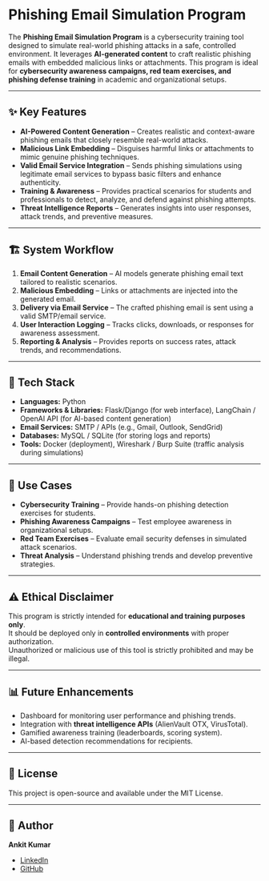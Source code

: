 # Phishing Email Simulation Program  

The **Phishing Email Simulation Program** is a cybersecurity training tool designed to simulate real-world phishing attacks in a safe, controlled environment. It leverages **AI-generated content** to craft realistic phishing emails with embedded malicious links or attachments. This program is ideal for **cybersecurity awareness campaigns, red team exercises, and phishing defense training** in academic and organizational setups.  

---

## ✨ Key Features  
- **AI-Powered Content Generation** – Creates realistic and context-aware phishing emails that closely resemble real-world attacks.  
- **Malicious Link Embedding** – Disguises harmful links or attachments to mimic genuine phishing techniques.  
- **Valid Email Service Integration** – Sends phishing simulations using legitimate email services to bypass basic filters and enhance authenticity.  
- **Training & Awareness** – Provides practical scenarios for students and professionals to detect, analyze, and defend against phishing attempts.  
- **Threat Intelligence Reports** – Generates insights into user responses, attack trends, and preventive measures.  

---

## 🏗️ System Workflow  
1. **Email Content Generation** – AI models generate phishing email text tailored to realistic scenarios.  
2. **Malicious Embedding** – Links or attachments are injected into the generated email.  
3. **Delivery via Email Service** – The crafted phishing email is sent using a valid SMTP/email service.  
4. **User Interaction Logging** – Tracks clicks, downloads, or responses for awareness assessment.  
5. **Reporting & Analysis** – Provides reports on success rates, attack trends, and recommendations.  

---

## 🔧 Tech Stack  
- **Languages:** Python  
- **Frameworks & Libraries:** Flask/Django (for web interface), LangChain / OpenAI API (for AI-based content generation)  
- **Email Services:** SMTP / APIs (e.g., Gmail, Outlook, SendGrid)  
- **Databases:** MySQL / SQLite (for storing logs and reports)  
- **Tools:** Docker (deployment), Wireshark / Burp Suite (traffic analysis during simulations)  

---

## 🚀 Use Cases  
- **Cybersecurity Training** – Provide hands-on phishing detection exercises for students.  
- **Phishing Awareness Campaigns** – Test employee awareness in organizational setups.  
- **Red Team Exercises** – Evaluate email security defenses in simulated attack scenarios.  
- **Threat Analysis** – Understand phishing trends and develop preventive strategies.  

---

## ⚠️ Ethical Disclaimer  
This program is strictly intended for **educational and training purposes only**.  
It should be deployed only in **controlled environments** with proper authorization.  
Unauthorized or malicious use of this tool is strictly prohibited and may be illegal.  

---

## 📊 Future Enhancements  
- Dashboard for monitoring user performance and phishing trends.  
- Integration with **threat intelligence APIs** (AlienVault OTX, VirusTotal).  
- Gamified awareness training (leaderboards, scoring system).  
- AI-based detection recommendations for recipients.  

---

## 📜 License  
This project is open-source and available under the MIT License.  

---

## 👤 Author  
**Ankit Kumar**   
- [LinkedIn](https://www.linkedin.com/in/ankitkumarz)  
- [GitHub](https://github.com/ankit-kumarz)  
